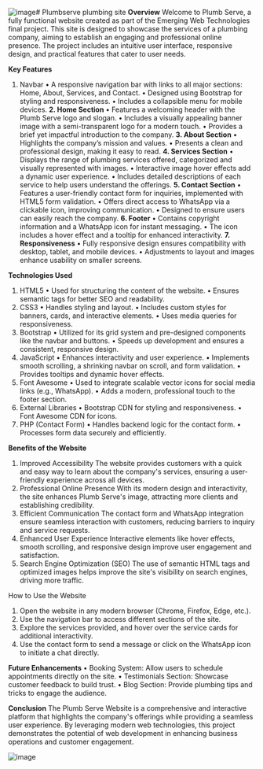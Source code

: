 ![image](https://github.com/user-attachments/assets/7aed6e5d-a6a6-42d9-8e4d-de8fe743747d)# Plumbserve
plumbing site
**Overview**
Welcome to Plumb Serve, a fully functional website created as part of the Emerging Web Technologies final project. This site is designed to showcase the services of a plumbing company, aiming to establish an engaging and professional online presence. The project includes an intuitive user interface, responsive design, and practical features that cater to user needs.

**Key Features**
1. Navbar
•	A responsive navigation bar with links to all major sections: Home, About, Services, and Contact.
•	Designed using Bootstrap for styling and responsiveness.
•	Includes a collapsible menu for mobile devices.
**2. Home Section**
•	Features a welcoming header with the Plumb Serve logo and slogan.
•	Includes a visually appealing banner image with a semi-transparent logo for a modern touch.
•	Provides a brief yet impactful introduction to the company.
**3. About Section**
•	Highlights the company’s mission and values.
•	Presents a clean and professional design, making it easy to read.
**4. Services Section**
•	Displays the range of plumbing services offered, categorized and visually represented with images.
•	Interactive image hover effects add a dynamic user experience.
•	Includes detailed descriptions of each service to help users understand the offerings.
**5. Contact Section**
•	Features a user-friendly contact form for inquiries, implemented with HTML5 form validation.
•	Offers direct access to WhatsApp via a clickable icon, improving communication.
•	Designed to ensure users can easily reach the company.
**6. Footer**
•	Contains copyright information and a WhatsApp icon for instant messaging.
•	The icon includes a hover effect and a tooltip for enhanced interactivity.
**7. Responsiveness**
•	Fully responsive design ensures compatibility with desktop, tablet, and mobile devices.
•	Adjustments to layout and images enhance usability on smaller screens.

**Technologies Used**
1. HTML5
•	Used for structuring the content of the website.
•	Ensures semantic tags for better SEO and readability.
2. CSS3
•	Handles styling and layout.
•	Includes custom styles for banners, cards, and interactive elements.
•	Uses media queries for responsiveness.
3. Bootstrap
•	Utilized for its grid system and pre-designed components like the navbar and buttons.
•	Speeds up development and ensures a consistent, responsive design.
4. JavaScript
•	Enhances interactivity and user experience.
•	Implements smooth scrolling, a shrinking navbar on scroll, and form validation.
•	Provides tooltips and dynamic hover effects.
5. Font Awesome
•	Used to integrate scalable vector icons for social media links (e.g., WhatsApp).
•	Adds a modern, professional touch to the footer section.
6. External Libraries
•	Bootstrap CDN for styling and responsiveness.
•	Font Awesome CDN for icons.
7. PHP (Contact Form)
•	Handles backend logic for the contact form.
•	Processes form data securely and efficiently.

**Benefits of the Website**
1.	Improved Accessibility
The website provides customers with a quick and easy way to learn about the company's services, ensuring a user-friendly experience across all devices.
2.	Professional Online Presence
With its modern design and interactivity, the site enhances Plumb Serve's image, attracting more clients and establishing credibility.
3.	Efficient Communication
The contact form and WhatsApp integration ensure seamless interaction with customers, reducing barriers to inquiry and service requests.
4.	Enhanced User Experience
Interactive elements like hover effects, smooth scrolling, and responsive design improve user engagement and satisfaction.
5.	Search Engine Optimization (SEO)
The use of semantic HTML tags and optimized images helps improve the site's visibility on search engines, driving more traffic.

How to Use the Website
1.	Open the website in any modern browser (Chrome, Firefox, Edge, etc.).
2.	Use the navigation bar to access different sections of the site.
3.	Explore the services provided, and hover over the service cards for additional interactivity.
4.	Use the contact form to send a message or click on the WhatsApp icon to initiate a chat directly.

**Future Enhancements**
•	Booking System: Allow users to schedule appointments directly on the site.
•	Testimonials Section: Showcase customer feedback to build trust.
•	Blog Section: Provide plumbing tips and tricks to engage the audience.

**Conclusion**
The Plumb Serve Website is a comprehensive and interactive platform that highlights the company's offerings while providing a seamless user experience. By leveraging modern web technologies, this project demonstrates the potential of web development in enhancing business operations and customer engagement.

![image](https://github.com/user-attachments/assets/b2f9d8e6-8269-4fcd-96fa-dcfc85bd6373)


